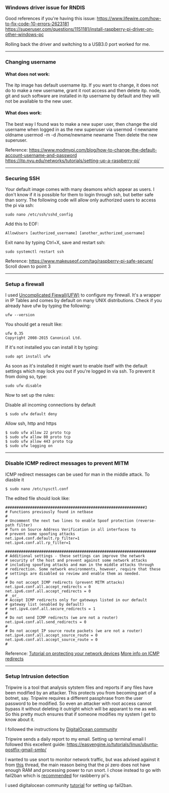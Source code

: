 ### Windows driver issue for RNDIS
Good references if you're having this issue:
https://www.lifewire.com/how-to-fix-code-10-errors-2623181
https://superuser.com/questions/1151181/install-raspberry-pi-driver-on-other-windows-pc

Rolling back the driver and switching to a USB3.0 port worked for me.

---

### Changing username 

#### What does not work:
The itp image has default username itp. If you want to change, it does not do to make a new username, grant it root access and then delete itp. node, git and such software are installed in itp username by default and they will not be available to the new user.

#### What does work:
The best way I found was to make a new super user, then change the old username when logged in as the new superuser via
usermod -l newname oldname
usermod -m -d /home/newname newname
Then delete the new superuser.

Reference:
https://www.modmypi.com/blog/how-to-change-the-default-account-username-and-password
https://itp.nyu.edu/networks/tutorials/setting-up-a-raspberry-pi/

---
### Securing SSH

Your default image comes with many deamons which appear as users. I don't know if it is possible for them to login through ssh, but better safe than sorry. The following code will allow only authorized users to access the pi via ssh:

	sudo nano /etc/ssh/sshd_config

Add this to EOF:

	AllowUsers [authorized_username] [another_authorized_username]

Exit nano by typing Ctrl+X, save and restart ssh:

	sudo systemctl restart ssh

 Reference:
 https://www.makeuseof.com/tag/raspberry-pi-safe-secure/ Scroll down to point 3
 
---

### Setup a firewall

I used [Uncomplicated Fiewall(UFW)](https://wiki.ubuntu.com/UncomplicatedFirewall) to configure my firewall. It's a wrapper in IP Tables and comes by default on many UNIX distributions. Check if you already have ufw by typing the following:

	ufw --version

You should get a result like:

	ufw 0.35
	Copyright 2008-2015 Canonical Ltd.

If it's not installed you can install it by typing:

	sudo apt install ufw

As soon as it's installed it might want to enable itself with the default settings which may lock you out if you're logged in via ssh. To prevent it from doing so, type:

	sudo ufw disable

Now to set up the rules:

Disable all incoming connections by default

	$ sudo ufw default deny 

Allow ssh, http and https

	$ sudo ufw allow 22 proto tcp
	$ sudo ufw allow 80 proto tcp
	$ sudo ufw allow 443 proto tcp
	$ sudo ufw logging on

---
### Disable ICMP redirect messages to prevent MITM

ICMP redirect messages can be used for man in the middle attack. To diasble it 

	$ sudo nano /etc/sysctl.conf

The edited file should look like:

	##############################################################3
	# Functions previously found in netbase
	#
	# Uncomment the next two lines to enable Spoof protection (reverse-path filter)
	# Turn on Source Address Verification in all interfaces to
	# prevent some spoofing attacks
	net.ipv4.conf.default.rp_filter=1
	net.ipv4.conf.all.rp_filter=1

	###################################################################
	# Additional settings - these settings can improve the network
	# security of the host and prevent against some network attacks
	# including spoofing attacks and man in the middle attacks through
	# redirection. Some network environments, however, require that these
	# settings are disabled so review and enable them as needed.
	#
	# Do not accept ICMP redirects (prevent MITM attacks)
	net.ipv4.conf.all.accept_redirects = 0
	net.ipv6.conf.all.accept_redirects = 0
	# _or_
	# Accept ICMP redirects only for gateways listed in our default
	# gateway list (enabled by default)
	# net.ipv4.conf.all.secure_redirects = 1
	#
	# Do not send ICMP redirects (we are not a router)
	net.ipv4.conf.all.send_redirects = 0
	#
	# Do not accept IP source route packets (we are not a router)
	net.ipv4.conf.all.accept_source_route = 0
	net.ipv6.conf.all.accept_source_route = 0
	#

Reference:
[Tutorial on protecting your network devices](https://www.hackster.io/charifmahmoudi/iot-security-tips-to-protect-your-device-from-bad-hackers-768093?ref=platform&ref_id=425_trending___&offset=0#toc-protect-your-network-2)
[More info on ICMP redirects](http://www.cymru.com/gillsr/documents/icmp-redirects-are-bad.htm)
	
---
### Setup Intrusion detection

Tripwire is a tool that analysis sytstem files and reports if any files have been modified by an attacker. This protects you from becoming part of a botnet, say. Tripwire requires a different passphrase from the user password to be modified. So even an attacker with root access cannot bypass it without deleting it outright which will be apparant to me as well. So this pretty much ensures that if someone modifies my system I get to know about it.

I followed the instructions by [DigitalOcean community](https://www.digitalocean.com/community/tutorials/how-to-use-tripwire-to-detect-server-intrusions-on-an-ubuntu-vps)

Tripwire sends a daily report to my email. Setting up terminal email
I followed this excellent guide: https://easyengine.io/tutorials/linux/ubuntu-postfix-gmail-smtp/

I wanted to use snort to monitor network traffic, but was advised against it from [this](https://security.stackexchange.com/questions/163013/can-snort-run-on-a-raspberry-pi) thread, the main reason being that the pi zero does not have enough RAM and processing power to run snort. I chose instead to go with fail2ban which is [recommended](https://www.raspberrypi.org/documentation/configuration/security.md#Fail2ban) for rasbberry pi's.

I used digitalocean community [tutorial](https://www.digitalocean.com/community/tutorials/how-to-protect-ssh-with-fail2ban-on-ubuntu-14-04) for setting up fail2ban.
 
